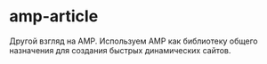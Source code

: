 # amp-article
Другой взгляд на AMP. Используем AMP как библиотеку общего назначения для создания быстрых динамических сайтов. 
